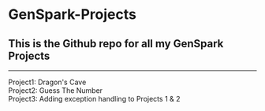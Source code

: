 # GenSpark-Projects
## This is the Github repo for all my GenSpark Projects

---
Project1: Dragon's Cave  
Project2: Guess The Number  
Project3: Adding exception handling to Projects 1 & 2  
